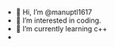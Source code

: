 - 👋 Hi, I’m @manuptl1617
- 👀 I’m interested in coding.
- 🌱 I’m currently learning c++
- 

<!---
manuptl1617/manuptl1617 is a ✨ special ✨ repository because its `README.md` (this file) appears on your GitHub profile.
You can click the Preview link to take a look at your changes.
--->
